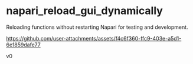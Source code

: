 # napari_reload_gui_dynamically
Reloading functions without restarting Napari for testing and development.



https://github.com/user-attachments/assets/f4c6f360-ffc9-403e-a5d1-6e1859dafe77

v0

